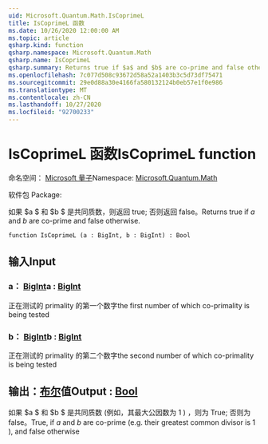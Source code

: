 ```yaml
---
uid: Microsoft.Quantum.Math.IsCoprimeL
title: IsCoprimeL 函数
ms.date: 10/26/2020 12:00:00 AM
ms.topic: article
qsharp.kind: function
qsharp.namespace: Microsoft.Quantum.Math
qsharp.name: IsCoprimeL
qsharp.summary: Returns true if $a$ and $b$ are co-prime and false otherwise.
ms.openlocfilehash: 7c077d508c93672d58a52a1403b3c5d73df75471
ms.sourcegitcommit: 29e0d88a30e4166fa580132124b0eb57e1f0e986
ms.translationtype: MT
ms.contentlocale: zh-CN
ms.lasthandoff: 10/27/2020
ms.locfileid: "92700233"
---
```

# <a name="iscoprimel-function"></a><span data-ttu-id="cc48a-102">IsCoprimeL 函数</span><span class="sxs-lookup"><span data-stu-id="cc48a-102">IsCoprimeL function</span></span>

<span data-ttu-id="cc48a-103">命名空间： [Microsoft 量子](xref:Microsoft.Quantum.Math)</span><span class="sxs-lookup"><span data-stu-id="cc48a-103">Namespace: [Microsoft.Quantum.Math](xref:Microsoft.Quantum.Math)</span></span>

<span data-ttu-id="cc48a-104">软件包 [](https://nuget.org/packages/)</span><span class="sxs-lookup"><span data-stu-id="cc48a-104">Package: [](https://nuget.org/packages/)</span></span>


<span data-ttu-id="cc48a-105">如果 $a $ 和 $b $ 是共同质数，则返回 true; 否则返回 false。</span><span class="sxs-lookup"><span data-stu-id="cc48a-105">Returns true if $a$ and $b$ are co-prime and false otherwise.</span></span>

```qsharp
function IsCoprimeL (a : BigInt, b : BigInt) : Bool
```


## <a name="input"></a><span data-ttu-id="cc48a-106">输入</span><span class="sxs-lookup"><span data-stu-id="cc48a-106">Input</span></span>

### <a name="a--bigint"></a><span data-ttu-id="cc48a-107">a： [BigInt](xref:microsoft.quantum.lang-ref.bigint)</span><span class="sxs-lookup"><span data-stu-id="cc48a-107">a : [BigInt](xref:microsoft.quantum.lang-ref.bigint)</span></span>

<span data-ttu-id="cc48a-108">正在测试的 primality 的第一个数字</span><span class="sxs-lookup"><span data-stu-id="cc48a-108">the first number of which co-primality is being tested</span></span>


### <a name="b--bigint"></a><span data-ttu-id="cc48a-109">b： [BigInt](xref:microsoft.quantum.lang-ref.bigint)</span><span class="sxs-lookup"><span data-stu-id="cc48a-109">b : [BigInt](xref:microsoft.quantum.lang-ref.bigint)</span></span>

<span data-ttu-id="cc48a-110">正在测试的 primality 的第二个数字</span><span class="sxs-lookup"><span data-stu-id="cc48a-110">the second number of which co-primality is being tested</span></span>



## <a name="output--bool"></a><span data-ttu-id="cc48a-111">输出：[布尔](xref:microsoft.quantum.lang-ref.bool)值</span><span class="sxs-lookup"><span data-stu-id="cc48a-111">Output : [Bool](xref:microsoft.quantum.lang-ref.bool)</span></span>

<span data-ttu-id="cc48a-112">如果 $a $ 和 $b $ 是共同质数 (例如，其最大公因数为 1 ) ，则为 True; 否则为 false。</span><span class="sxs-lookup"><span data-stu-id="cc48a-112">True, if $a$ and $b$ are co-prime (e.g. their greatest common divisor is 1 ), and false otherwise</span></span>